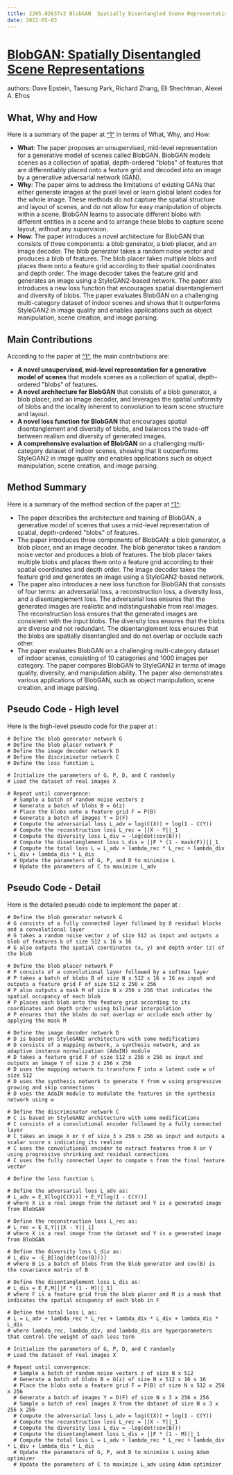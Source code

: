 ```yaml
---
title: 2205.02837v2 BlobGAN  Spatially Disentangled Scene Representations
date: 2022-05-03
---
```


# [BlobGAN: Spatially Disentangled Scene Representations](http://arxiv.org/abs/2205.02837v2)

authors: Dave Epstein, Taesung Park, Richard Zhang, Eli Shechtman, Alexei A. Efros


## What, Why and How

[1]: https://arxiv.org/abs/2205.02837v2 "BlobGAN: Spatially Disentangled Scene Representations"
[2]: https://arxiv.org/abs/2206.02837 "[2206.02837] EVAC+: Multi-scale V-net with Deep Feature CRF ... - arXiv.org"
[3]: http://export.arxiv.org/abs/2205.02837 "[2205.02837] BlobGAN: Spatially Disentangled Scene Representations"

Here is a summary of the paper at [^1^][1] in terms of What, Why, and How:

- **What**: The paper proposes an unsupervised, mid-level representation for a generative model of scenes called BlobGAN. BlobGAN models scenes as a collection of spatial, depth-ordered "blobs" of features that are differentiably placed onto a feature grid and decoded into an image by a generative adversarial network (GAN).
- **Why**: The paper aims to address the limitations of existing GANs that either generate images at the pixel level or learn global latent codes for the whole image. These methods do not capture the spatial structure and layout of scenes, and do not allow for easy manipulation of objects within a scene. BlobGAN learns to associate different blobs with different entities in a scene and to arrange these blobs to capture scene layout, without any supervision.
- **How**: The paper introduces a novel architecture for BlobGAN that consists of three components: a blob generator, a blob placer, and an image decoder. The blob generator takes a random noise vector and produces a blob of features. The blob placer takes multiple blobs and places them onto a feature grid according to their spatial coordinates and depth order. The image decoder takes the feature grid and generates an image using a StyleGAN2-based network. The paper also introduces a new loss function that encourages spatial disentanglement and diversity of blobs. The paper evaluates BlobGAN on a challenging multi-category dataset of indoor scenes and shows that it outperforms StyleGAN2 in image quality and enables applications such as object manipulation, scene creation, and image parsing.


## Main Contributions

[1]: https://arxiv.org/abs/2205.02837v2 "BlobGAN: Spatially Disentangled Scene Representations"
[2]: https://arxiv.org/abs/2206.02837 "[2206.02837] EVAC+: Multi-scale V-net with Deep Feature CRF ... - arXiv.org"
[3]: http://export.arxiv.org/abs/2205.02837 "[2205.02837] BlobGAN: Spatially Disentangled Scene Representations"

According to the paper at [^1^][1], the main contributions are:

- **A novel unsupervised, mid-level representation for a generative model of scenes** that models scenes as a collection of spatial, depth-ordered "blobs" of features.
- **A novel architecture for BlobGAN** that consists of a blob generator, a blob placer, and an image decoder, and leverages the spatial uniformity of blobs and the locality inherent to convolution to learn scene structure and layout.
- **A novel loss function for BlobGAN** that encourages spatial disentanglement and diversity of blobs, and balances the trade-off between realism and diversity of generated images.
- **A comprehensive evaluation of BlobGAN** on a challenging multi-category dataset of indoor scenes, showing that it outperforms StyleGAN2 in image quality and enables applications such as object manipulation, scene creation, and image parsing.


## Method Summary

[1]: https://arxiv.org/abs/2205.02837v2 "BlobGAN: Spatially Disentangled Scene Representations"
[2]: https://arxiv.org/abs/2206.02837 "[2206.02837] EVAC+: Multi-scale V-net with Deep Feature CRF ... - arXiv.org"
[3]: http://export.arxiv.org/abs/2205.02837 "[2205.02837] BlobGAN: Spatially Disentangled Scene Representations"

Here is a summary of the method section of the paper at [^1^][1]:

- The paper describes the architecture and training of BlobGAN, a generative model of scenes that uses a mid-level representation of spatial, depth-ordered "blobs" of features.
- The paper introduces three components of BlobGAN: a blob generator, a blob placer, and an image decoder. The blob generator takes a random noise vector and produces a blob of features. The blob placer takes multiple blobs and places them onto a feature grid according to their spatial coordinates and depth order. The image decoder takes the feature grid and generates an image using a StyleGAN2-based network.
- The paper also introduces a new loss function for BlobGAN that consists of four terms: an adversarial loss, a reconstruction loss, a diversity loss, and a disentanglement loss. The adversarial loss ensures that the generated images are realistic and indistinguishable from real images. The reconstruction loss ensures that the generated images are consistent with the input blobs. The diversity loss ensures that the blobs are diverse and not redundant. The disentanglement loss ensures that the blobs are spatially disentangled and do not overlap or occlude each other.
- The paper evaluates BlobGAN on a challenging multi-category dataset of indoor scenes, consisting of 10 categories and 1000 images per category. The paper compares BlobGAN to StyleGAN2 in terms of image quality, diversity, and manipulation ability. The paper also demonstrates various applications of BlobGAN, such as object manipulation, scene creation, and image parsing.


## Pseudo Code - High level

Here is the high-level pseudo code for the paper at :

```
# Define the blob generator network G
# Define the blob placer network P
# Define the image decoder network D
# Define the discriminator network C
# Define the loss function L

# Initialize the parameters of G, P, D, and C randomly
# Load the dataset of real images X

# Repeat until convergence:
  # Sample a batch of random noise vectors z
  # Generate a batch of blobs B = G(z)
  # Place the blobs onto a feature grid F = P(B)
  # Generate a batch of images Y = D(F)
  # Compute the adversarial loss L_adv = log(C(X)) + log(1 - C(Y))
  # Compute the reconstruction loss L_rec = ||X - Y||_1
  # Compute the diversity loss L_div = -log(det(cov(B)))
  # Compute the disentanglement loss L_dis = ||F * (1 - mask(F))||_1
  # Compute the total loss L = L_adv + lambda_rec * L_rec + lambda_div * L_div + lambda_dis * L_dis
  # Update the parameters of G, P, and D to minimize L
  # Update the parameters of C to maximize L_adv
```


## Pseudo Code - Detail

Here is the detailed pseudo code to implement the paper at :

```
# Define the blob generator network G
# G consists of a fully connected layer followed by 8 residual blocks and a convolutional layer
# G takes a random noise vector z of size 512 as input and outputs a blob of features b of size 512 x 16 x 16
# G also outputs the spatial coordinates (x, y) and depth order (z) of the blob

# Define the blob placer network P
# P consists of a convolutional layer followed by a softmax layer
# P takes a batch of blobs B of size N x 512 x 16 x 16 as input and outputs a feature grid F of size 512 x 256 x 256
# P also outputs a mask M of size N x 256 x 256 that indicates the spatial occupancy of each blob
# P places each blob onto the feature grid according to its coordinates and depth order using bilinear interpolation
# P ensures that the blobs do not overlap or occlude each other by applying the mask M

# Define the image decoder network D
# D is based on StyleGAN2 architecture with some modifications
# D consists of a mapping network, a synthesis network, and an adaptive instance normalization (AdaIN) module
# D takes a feature grid F of size 512 x 256 x 256 as input and outputs an image Y of size 3 x 256 x 256
# D uses the mapping network to transform F into a latent code w of size 512
# D uses the synthesis network to generate Y from w using progressive growing and skip connections
# D uses the AdaIN module to modulate the features in the synthesis network using w

# Define the discriminator network C
# C is based on StyleGAN2 architecture with some modifications
# C consists of a convolutional encoder followed by a fully connected layer
# C takes an image X or Y of size 3 x 256 x 256 as input and outputs a scalar score s indicating its realism
# C uses the convolutional encoder to extract features from X or Y using progressive shrinking and residual connections
# C uses the fully connected layer to compute s from the final feature vector

# Define the loss function L

# Define the adversarial loss L_adv as:
# L_adv = E_X[log(C(X))] + E_Y[log(1 - C(Y))]
# where X is a real image from the dataset and Y is a generated image from BlobGAN

# Define the reconstruction loss L_rec as:
# L_rec = E_X,Y[||X - Y||_1]
# where X is a real image from the dataset and Y is a generated image from BlobGAN

# Define the diversity loss L_div as:
# L_div = -E_B[log(det(cov(B)))]
# where B is a batch of blobs from the blob generator and cov(B) is the covariance matrix of B

# Define the disentanglement loss L_dis as:
# L_dis = E_F,M[||F * (1 - M)||_1]
# where F is a feature grid from the blob placer and M is a mask that indicates the spatial occupancy of each blob in F

# Define the total loss L as:
# L = L_adv + lambda_rec * L_rec + lambda_div * L_div + lambda_dis * L_dis
# where lambda_rec, lambda_div, and lambda_dis are hyperparameters that control the weight of each loss term

# Initialize the parameters of G, P, D, and C randomly
# Load the dataset of real images X

# Repeat until convergence:
  # Sample a batch of random noise vectors z of size N x 512
  # Generate a batch of blobs B = G(z) of size N x 512 x 16 x 16
  # Place the blobs onto a feature grid F = P(B) of size N x 512 x 256 x 256
  # Generate a batch of images Y = D(F) of size N x 3 x 256 x 256
  # Sample a batch of real images X from the dataset of size N x 3 x 256 x 256
  # Compute the adversarial loss L_adv = log(C(X)) + log(1 - C(Y))
  # Compute the reconstruction loss L_rec = ||X - Y||_1
  # Compute the diversity loss L_div = -log(det(cov(B)))
  # Compute the disentanglement loss L_dis = ||F * (1 - M)||_1
  # Compute the total loss L = L_adv + lambda_rec * L_rec + lambda_div * L_div + lambda_dis * L_dis
  # Update the parameters of G, P, and D to minimize L using Adam optimizer
  # Update the parameters of C to maximize L_adv using Adam optimizer
```
